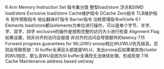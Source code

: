 6 Arm Memory Instruction Set
	指令集分类
		整型load/store
		浮点和SIMD load/store
		Exclusive load/store
		Cache维护指令
		DCache Zero指令
		TLB维护指令
		软件预取指令
		地址翻译AT指令
		Barrier指令
		功耗管理指令wfi/wfe
	6.1 Elements
		load/store都以elements为单位进行操作，可以是单个字节、半字、字、双字、四字
		exclusive的操作是按照完整的访问大小进行检查
		Alignment Flag如果设置，则非对齐的访问会报错
		非对齐的访问会导致额外的latency
	7.15 Forward progress guarantees for WLU/WU
		snoop相比WU/WLU优先级高，否则会导致死锁：SI buffer全满且头部就是WLU，发出snoop后如果被其他cluster的WU挡住，那么该WU会因为SI buffer全满而无法继续处理，形成死锁
	7.16 Cache Maintenance
		address based
		set/way
